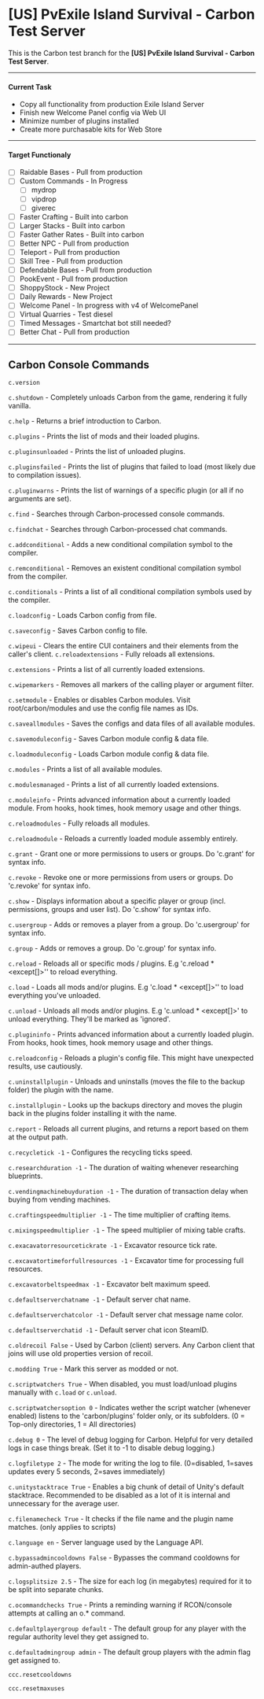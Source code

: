 # [US] PvExile Island Survival - Carbon Test Server
This is the Carbon test branch for the **[US] PvExile Island Survival - Carbon Test Server**.

---

#### Current Task
- Copy all functionality from production Exile Island Server
- Finish new Welcome Panel config via Web UI
- Minimize number of plugins installed
- Create more purchasable kits for Web Store

---

#### Target Functionaly
- [ ] Raidable Bases - Pull from production
- [ ] Custom Commands - In Progress
    - [ ] mydrop
    - [ ] vipdrop
    - [ ] giverec
- [ ] Faster Crafting - Built into carbon
- [ ] Larger Stacks - Built into carbon
- [ ] Faster Gather Rates - Built into carbon
- [ ] Better NPC - Pull from production
- [ ] Teleport - Pull from production
- [ ] Skill Tree - Pull from production
- [ ] Defendable Bases - Pull from production
- [ ] PookEvent - Pull from production
- [ ] ShoppyStock - New Project
- [ ] Daily Rewards - New Project
- [ ] Welcome Panel - In progress with v4 of WelcomePanel
- [ ] Virtual Quarries - Test diesel
- [ ] Timed Messages - Smartchat bot still needed?
- [ ] Better Chat - Pull from production

---

## Carbon Console Commands
``c.version``

``c.shutdown`` - Completely unloads Carbon from the game, rendering it fully vanilla.

``c.help`` - Returns a brief introduction to Carbon.

``c.plugins`` - Prints the list of mods and their loaded plugins.

``c.pluginsunloaded`` - Prints the list of unloaded plugins.

``c.pluginsfailed`` - Prints the list of plugins that failed to load (most likely due to compilation issues).

``c.pluginwarns`` - Prints the list of warnings of a specific plugin (or all if no arguments are set).

``c.find`` - Searches through Carbon-processed console commands.

``c.findchat`` - Searches through Carbon-processed chat commands.

``c.addconditional`` - Adds a new conditional compilation symbol to the compiler.

``c.remconditional`` - Removes an existent conditional compilation symbol from the compiler.

``c.conditionals`` - Prints a list of all conditional compilation symbols used by the compiler.

``c.loadconfig`` - Loads Carbon config from file.

``c.saveconfig`` - Saves Carbon config to file.

``c.wipeui`` - Clears the entire CUI containers and their elements from the caller's client.
``c.reloadextensions`` - Fully reloads all extensions.

``c.extensions`` - Prints a list of all currently loaded extensions.

``c.wipemarkers`` - Removes all markers of the calling player or argument filter.

``c.setmodule`` - Enables or disables Carbon modules. Visit root/carbon/modules and use the config file names as IDs.

``c.saveallmodules`` - Saves the configs and data files of all available modules.

``c.savemoduleconfig`` - Saves Carbon module config & data file.

``c.loadmoduleconfig`` - Loads Carbon module config & data file.

``c.modules`` - Prints a list of all available modules.

``c.modulesmanaged`` - Prints a list of all currently loaded extensions.

``c.moduleinfo`` - Prints advanced information about a currently loaded module. From hooks, hook times, hook memory usage and other things.

``c.reloadmodules`` - Fully reloads all modules.

``c.reloadmodule`` - Reloads a currently loaded module assembly entirely.

``c.grant`` - Grant one or more permissions to users or groups. Do 'c.grant' for syntax info.

``c.revoke`` - Revoke one or more permissions from users or groups. Do 'c.revoke' for syntax info.

``c.show`` - Displays information about a specific player or group (incl. permissions, groups and user list). Do 'c.show' for syntax info.

``c.usergroup`` - Adds or removes a player from a group. Do 'c.usergroup' for syntax info.

``c.group`` - Adds or removes a group. Do 'c.group' for syntax info.

``c.reload`` - Reloads all or specific mods / plugins. E.g 'c.reload * <except[]>'' to reload everything.

``c.load`` - Loads all mods and/or plugins. E.g 'c.load * <except[]>'' to load everything you've unloaded.

``c.unload`` - Unloads all mods and/or plugins. E.g 'c.unload * <except[]>' to unload everything. They'll be marked as 'ignored'.

``c.plugininfo`` - Prints advanced information about a currently loaded plugin. From hooks, hook times, hook memory usage and other things.

``c.reloadconfig`` - Reloads a plugin's config file. This might have unexpected results, use cautiously.

``c.uninstallplugin`` - Unloads and uninstalls (moves the file to the backup folder) the plugin with the name.

``c.installplugin`` - Looks up the backups directory and moves the plugin back in the plugins folder installing it with the name.

``c.report`` - Reloads all current plugins, and returns a report based on them at the output path.

``c.recycletick -1`` - Configures the recycling ticks speed.

``c.researchduration -1`` - The duration of waiting whenever researching blueprints.

``c.vendingmachinebuyduration -1`` - The duration of transaction delay when buying from vending machines.

``c.craftingspeedmultiplier -1`` - The time multiplier of crafting items.

``c.mixingspeedmultiplier -1`` - The speed multiplier of mixing table crafts.

``c.exacavatorresourcetickrate -1`` - Excavator resource tick rate.

``c.excavatortimeforfullresources -1`` - Excavator time for processing full resources.

``c.excavatorbeltspeedmax -1`` - Excavator belt maximum speed.

``c.defaultserverchatname -1`` - Default server chat name.

``c.defaultserverchatcolor -1`` - Default server chat message name color.

``c.defaultserverchatid -1`` - Default server chat icon SteamID.

``c.oldrecoil False`` - Used by Carbon (client) servers. Any Carbon client that joins will use old properties version of recoil.

``c.modding True`` - Mark this server as modded or not.

``c.scriptwatchers True`` - When disabled, you must load/unload plugins manually with `c.load` or `c.unload`.

``c.scriptwatchersoption 0`` - Indicates wether the script watcher (whenever enabled) listens to the 'carbon/plugins' folder only, or its subfolders. (0 = Top-only directories, 1 = All directories)

``c.debug 0`` - The level of debug logging for Carbon. Helpful for very detailed logs in case things break. (Set it to -1 to disable debug logging.)

``c.logfiletype 2`` - The mode for writing the log to file. (0=disabled, 1=saves updates every 5 seconds, 2=saves immediately)

``c.unitystacktrace True`` - Enables a big chunk of detail of Unity's default stacktrace. Recommended to be disabled as a lot of it is internal and unnecessary for the average user.

``c.filenamecheck True`` - It checks if the file name and the plugin name matches. (only applies to scripts)

``c.language en`` - Server language used by the Language API.

``c.bypassadmincooldowns False`` - Bypasses the command cooldowns for admin-authed players.

``c.logsplitsize 2.5`` - The size for each log (in megabytes) required for it to be split into separate chunks.

``c.ocommandchecks True`` - Prints a reminding warning if RCON/console attempts at calling an o.* command.

``c.defaultplayergroup default`` - The default group for any player with the regular authority level they get assigned to.

``c.defaultadmingroup admin`` - The default group players with the admin flag get assigned to.

``ccc.resetcooldowns``

``ccc.resetmaxuses``

